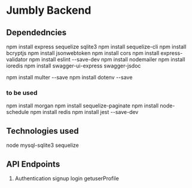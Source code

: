 # Jumbly Backend

## Dependedncies

npm install express sequelize sqlite3
npm install sequelize-cli
npm install bcryptjs
npm install jsonwebtoken
npm install cors
npm install express-validator
npm install eslint --save-dev
npm install nodemailer
npm install ioredis
npm install swagger-ui-express swagger-jsdoc

<!-- node middleware for uploading files -->
npm install multer --save 
npm install dotenv --save

### to be used
npm install morgan
npm install sequelize-paginate
npm install node-schedule
npm install redis
npm install jest --save-dev


## Technologies used
node
mysql-sqlite3
sequelize

## API Endpoints
1. Authentication
signup
login
getuserProfile

